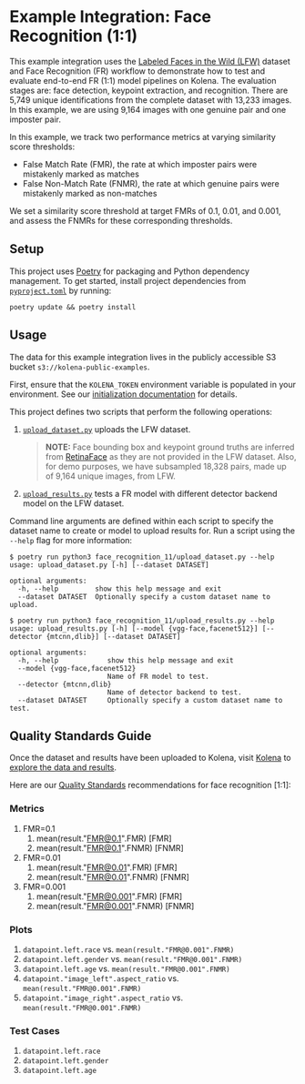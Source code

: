 # Example Integration: Face Recognition (1:1)

This example integration uses the [Labeled Faces in the Wild (LFW)](http://vis-www.cs.umass.edu/lfw/)
dataset and Face Recognition (FR) workflow to
demonstrate how to test and evaluate end-to-end FR (1:1) model pipelines on Kolena.
The evaluation stages are: face detection, keypoint extraction, and recognition. There are 5,749 unique identifications
from the complete dataset with 13,233 images. In this example, we are using 9,164 images with one genuine pair and one
imposter pair.

In this example, we track two performance metrics at varying similarity score thresholds:

- False Match Rate (FMR), the rate at which imposter pairs were mistakenly marked as matches
- False Non-Match Rate (FNMR), the rate at which genuine pairs were mistakenly marked as non-matches

We set a similarity score threshold at target FMRs of 0.1, 0.01, and 0.001, and assess the FNMRs for
these corresponding thresholds.

## Setup

This project uses [Poetry](https://python-poetry.org/) for packaging and Python dependency management. To get started,
install project dependencies from [`pyproject.toml`](./pyproject.toml) by running:

```shell
poetry update && poetry install
```

## Usage

The data for this example integration lives in the publicly accessible S3 bucket `s3://kolena-public-examples`.

First, ensure that the `KOLENA_TOKEN` environment variable is populated in your environment. See our
[initialization documentation](https://docs.kolena.com/installing-kolena/#initialization) for details.

This project defines two scripts that perform the following operations:

1. [`upload_dataset.py`](face_recognition_11/upload_dataset.py) uploads the LFW dataset.

    > **NOTE:**  Face bounding box and keypoint ground truths are inferred
    > from [RetinaFace](https://github.com/serengil/retinaface/) as they are not provided in the LFW dataset.
    > Also, for demo purposes, we have subsampled 18,328 pairs, made up of 9,164 unique images, from LFW.

2. [`upload_results.py`](face_recognition_11/upload_results.py) tests a FR model with different detector backend
    model on the LFW dataset.

Command line arguments are defined within each script to specify the dataset name to create or model to upload results
for. Run a script using the `--help` flag for more information:

```shell
$ poetry run python3 face_recognition_11/upload_dataset.py --help
usage: upload_dataset.py [-h] [--dataset DATASET]

optional arguments:
  -h, --help         show this help message and exit
  --dataset DATASET  Optionally specify a custom dataset name to upload.

$ poetry run python3 face_recognition_11/upload_results.py --help
usage: upload_results.py [-h] [--model {vgg-face,facenet512}] [--detector {mtcnn,dlib}] [--dataset DATASET]

optional arguments:
  -h, --help            show this help message and exit
  --model {vgg-face,facenet512}
                        Name of FR model to test.
  --detector {mtcnn,dlib}
                        Name of detector backend to test.
  --dataset DATASET     Optionally specify a custom dataset name to test.
```

## Quality Standards Guide

Once the dataset and results have been uploaded to Kolena, visit [Kolena](https://app.kolena.io/redirect/) to
[explore the data and results](https://docs.kolena.com/dataset/quickstart/#step-3-explore-data-and-results).

Here are our [Quality Standards](https://docs.kolena.com/dataset/core-concepts/quality-standard/) recommendations for
face recognition [1:1]:

### Metrics

1. FMR=0.1
   1. mean(result."FMR@0.1".FMR) [FMR]
   2. mean(result."FMR@0.1".FNMR) [FNMR]
2. FMR=0.01
    1. mean(result."FMR@0.01".FMR) [FMR]
    2. mean(result."FMR@0.01".FNMR) [FNMR]
3. FMR=0.001
    1. mean(result."FMR@0.001".FMR) [FMR]
    2. mean(result."FMR@0.001".FNMR) [FNMR]

### Plots

1. `datapoint.left.race` vs. `mean(result."FMR@0.001".FNMR)`
2. `datapoint.left.gender` vs. `mean(result."FMR@0.001".FNMR)`
3. `datapoint.left.age` vs. `mean(result."FMR@0.001".FNMR)`
4. `datapoint."image_left".aspect_ratio` vs. `mean(result."FMR@0.001".FNMR)`
5. `datapoint."image_right".aspect_ratio` vs. `mean(result."FMR@0.001".FNMR)`

### Test Cases

1. `datapoint.left.race`
2. `datapoint.left.gender`
3. `datapoint.left.age`
